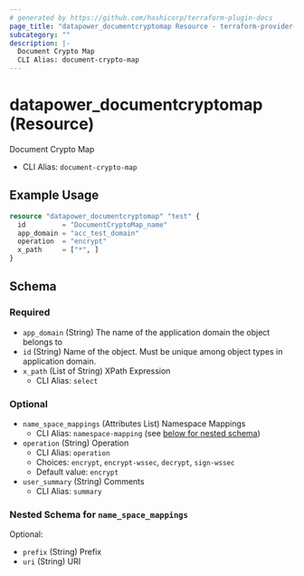 ```yaml
---
# generated by https://github.com/hashicorp/terraform-plugin-docs
page_title: "datapower_documentcryptomap Resource - terraform-provider-datapower"
subcategory: ""
description: |-
  Document Crypto Map
  CLI Alias: document-crypto-map
---
```


# datapower_documentcryptomap (Resource)

Document Crypto Map
  - CLI Alias: `document-crypto-map`

## Example Usage

```terraform
resource "datapower_documentcryptomap" "test" {
  id         = "DocumentCryptoMap_name"
  app_domain = "acc_test_domain"
  operation  = "encrypt"
  x_path     = ["*", ]
}
```

<!-- schema generated by tfplugindocs -->
## Schema

### Required

- `app_domain` (String) The name of the application domain the object belongs to
- `id` (String) Name of the object. Must be unique among object types in application domain.
- `x_path` (List of String) XPath Expression
  - CLI Alias: `select`

### Optional

- `name_space_mappings` (Attributes List) Namespace Mappings
  - CLI Alias: `namespace-mapping` (see [below for nested schema](#nestedatt--name_space_mappings))
- `operation` (String) Operation
  - CLI Alias: `operation`
  - Choices: `encrypt`, `encrypt-wssec`, `decrypt`, `sign-wssec`
  - Default value: `encrypt`
- `user_summary` (String) Comments
  - CLI Alias: `summary`

<a id="nestedatt--name_space_mappings"></a>
### Nested Schema for `name_space_mappings`

Optional:

- `prefix` (String) Prefix
- `uri` (String) URI
